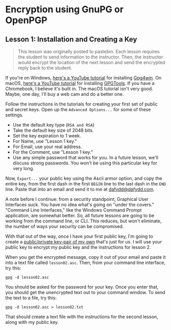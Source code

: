 # Encryption using GnuPG or OpenPGP

## Lesson 1: Installation and Creating a Key

> This lesson was originally posted to pastebin. Each lesson requires
the student to send information to the instructor. Then, the instructor
would encrypt the location of the next lesson and send the encrypted
reply back to the student.

If you're on Windows, [here's a YouTube tutorial][ref101] for
installing [Gpg4win][ref102]. On macOS,
[here's a YouTube tutorial][ref103] for installing [GPGTools][ref104].
If you have a Chromebook, I believe it's built in. The macOS tutorial
isn't very good. Maybe, one day, I'll buy a web cam and do a better
one.

[ref101]: https://www.youtube.com/watch?v=QmE4LrBSChQ
[ref102]: https://www.gpg4win.org/
[ref103]: https://www.youtube.com/watch?v=JK2q-kYCg1Y
[ref104]: https://www.gpgtools.org/

Follow the instructions in the tutorials for creating your first set of
public and secret keys. Open up the `Advanced Options...` for some of
these settings.

- Use the default key type (`RSA and RSA`)
- Take the default key size of 2048 bits.
- Set the key expiration to 1 week.
- For Name, use "Lesson 1 key."
- For Email, use your real address.
- For the Comment, use "Lesson 1 key."
- Use any simple password that works for you. In a future lesson, we'll
discuss strong passwords. You won't be using this particular key for
very long.

Now, `Export...` your public key using the Ascii armor option, and copy
the entire key, from the first dash in the first `BEGIN` line to the
last dash in the `END` line. Paste that into an email and send it to
me at <dafydd@dafydd.com>.

A note before I continue: from a security standpoint, Graphical User
Interfaces suck. You have no idea what's going on "under the covers."
"Command Line Interfaces," like the Windows Command Prompt application,
are somewhat better. So, all future lessons are going to be working
from the command line, or CLI. This reduces, but won't eliminate, the
number of ways your security can be compromised.

With that out of the way, once I have your first public key, I'm going
to create a [public/private key-pair of my own][ref105] that's just
for us. I will use your public key to encrypt my public key and the
instructions for lesson 2.

[ref105]: https://en.wikipedia.org/wiki/Public-key_cryptography

When you get the encrypted message, copy it out of your email and
paste it into a text file called `lesson02.asc`. Then, from your
command line interface, try this:

```
gpg -d lesson02.asc
```

You should be asked for the password for your key. Once you enter that,
you should get the unencrypted text out to your command window. To send
the text to a file, try this:

```
gpg -d lesson02.asc > lesson02.txt
```

That should create a text file with the instructions for the second
lesson, along with my public key.

